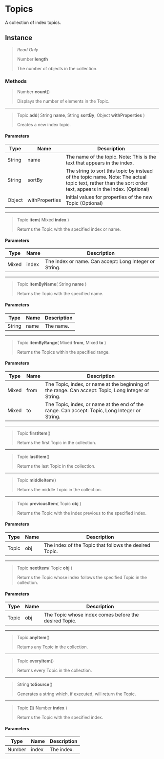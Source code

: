 # Topics
A collection of index topics.

## Instance
> *Read Only* 
> 
> Number **length** 
>
> The number of objects in the collection.

### Methods
> Number **count**()
> 
> Displays the number of elements in the Topic.
*** 
> Topic **add**( String **name**, String **sortBy**, Object **withProperties** )
> 
> Creates a new index topic.
#### Parameters
| Type | Name | Description |
|---|---|---|
| String | name | The name of the topic. Note: This is the text that appears in the index. |
| String | sortBy | The string to sort this topic by instead of the topic name. Note: The actual topic text, rather than the sort order text, appears in the index. (Optional) |
| Object | withProperties | Initial values for properties of the new Topic (Optional) |

*** 
> Topic **item**( Mixed **index** )
> 
> Returns the Topic with the specified index or name.
#### Parameters
| Type | Name | Description |
|---|---|---|
| Mixed | index | The index or name. Can accept: Long Integer or String. |

*** 
> Topic **itemByName**( String **name** )
> 
> Returns the Topic with the specified name.
#### Parameters
| Type | Name | Description |
|---|---|---|
| String | name | The name. |

*** 
> Topic **itemByRange**( Mixed **from**, Mixed **to** )
> 
> Returns the Topics within the specified range.
#### Parameters
| Type | Name | Description |
|---|---|---|
| Mixed | from | The Topic, index, or name at the beginning of the range. Can accept: Topic, Long Integer or String. |
| Mixed | to | The Topic, index, or name at the end of the range. Can accept: Topic, Long Integer or String. |

*** 
> Topic **firstItem**()
> 
> Returns the first Topic in the collection.
*** 
> Topic **lastItem**()
> 
> Returns the last Topic in the collection.
*** 
> Topic **middleItem**()
> 
> Returns the middle Topic in the collection.
*** 
> Topic **previousItem**( Topic **obj** )
> 
> Returns the Topic with the index previous to the specified index.
#### Parameters
| Type | Name | Description |
|---|---|---|
| Topic | obj | The index of the Topic that follows the desired Topic. |

*** 
> Topic **nextItem**( Topic **obj** )
> 
> Returns the Topic whose index follows the specified Topic in the collection.
#### Parameters
| Type | Name | Description |
|---|---|---|
| Topic | obj | The Topic whose index comes before the desired Topic. |

*** 
> Topic **anyItem**()
> 
> Returns any Topic in the collection.
*** 
> Topic **everyItem**()
> 
> Returns every Topic in the collection.
*** 
> String **toSource**()
> 
> Generates a string which, if executed, will return the Topic.
*** 
> Topic **[]**( Number **index** )
> 
> Returns the Topic with the specified index.
#### Parameters
| Type | Name | Description |
|---|---|---|
| Number | index | The index. |


